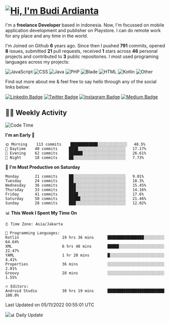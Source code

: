 # [![Hi, I'm Budi Ardianta](https://readme-typing-svg.herokuapp.com?size=24&vCenter=true&lines=%F0%9F%91%8B+Hi%2C+I'm+Budi+Ardianta+;%F0%9F%92%BB+Android+And+Web+Developer+)](https://git.io/typing-svg)

I'm a **freelance Developer** based in indonesia. Now, I'm focussed on mobile application development and publisher on Playstore. I can do remote work for any place and any time in the world.

I'm Joined on Github **6** years ago. Since then I pushed **791** commits, opened **8** issues, submitted **21** pull requests, received **1** stars across **46** personal projects and contributed to **3** public repositories.
I most used programing languages across my projects:

![JavaScript](https://img.shields.io/badge/-JavaScript-%23f1e05a?style=flat&logo=JavaScript&logoColor=white)
![CSS](https://img.shields.io/badge/-CSS-%23563d7c?style=flat&logo=CSS&logoColor=white)
![Java](https://img.shields.io/badge/-Java-%23b07219?style=flat&logo=Java&logoColor=white)
![PHP](https://img.shields.io/badge/-PHP-%234F5D95?style=flat&logo=PHP&logoColor=white)
![Blade](https://img.shields.io/badge/-Blade-%23f7523f?style=flat&logo=Blade&logoColor=white)
![HTML](https://img.shields.io/badge/-HTML-%23e34c26?style=flat&logo=HTML&logoColor=white)
![Kotlin](https://img.shields.io/badge/-Kotlin-%23A97BFF?style=flat&logo=Kotlin&logoColor=white)
![Other](https://img.shields.io/badge/-Other-%23ededed?style=flat&logo=Other&logoColor=white)

Find out more about me & feel free to say hello through any of the social links below:

[![Linkedin Badge](https://img.shields.io/badge/-budiardianata-blue?style=flat&logo=Linkedin&logoColor=white&link=https://www.linkedin.com/in/budiardianata/)](https://www.linkedin.com/in/budiardianata/)
[![Twitter Badge](https://img.shields.io/badge/-budiardianata-%231DA1F2.svg?style=flat&logo=twitter&logoColor=white&link=https://www.twitter.com/budiardianata)](https://www.linkedin.com/in/budiardianata/)
[![Instagram Badge](https://img.shields.io/badge/-budiardianata-purple?style=flat&logo=instagram&logoColor=white&link=https://instagram.com/budiardianata/)](https://instagram.com/budiardianata)
[![Medium Badge](https://img.shields.io/badge/-@budiardianata-%2312100E.svg?style=flat&logo=Medium&logoColor=white&link=https://medium.com/@budiardianata/)](https://medium.com/@budiardianata)

## 👨‍💻 Weekly Activity
<!--START_SECTION:waka-->
![Code Time](http://img.shields.io/badge/Code%20Time-1%2C230%20hrs%2015%20mins-blue)

**I'm an Early 🐤** 

```text
🌞 Morning    113 commits    ████████████░░░░░░░░░░░░░   48.5% 
🌆 Daytime    40 commits     ████░░░░░░░░░░░░░░░░░░░░░   17.17% 
🌃 Evening    62 commits     ██████░░░░░░░░░░░░░░░░░░░   26.61% 
🌙 Night      18 commits     ██░░░░░░░░░░░░░░░░░░░░░░░   7.73%

```
📅 **I'm Most Productive on Saturday** 

```text
Monday       21 commits     ██░░░░░░░░░░░░░░░░░░░░░░░   9.01% 
Tuesday      24 commits     ██░░░░░░░░░░░░░░░░░░░░░░░   10.3% 
Wednesday    36 commits     ███░░░░░░░░░░░░░░░░░░░░░░   15.45% 
Thursday     33 commits     ███░░░░░░░░░░░░░░░░░░░░░░   14.16% 
Friday       41 commits     ████░░░░░░░░░░░░░░░░░░░░░   17.6% 
Saturday     50 commits     █████░░░░░░░░░░░░░░░░░░░░   21.46% 
Sunday       28 commits     ███░░░░░░░░░░░░░░░░░░░░░░   12.02%

```


📊 **This Week I Spent My Time On** 

```text
⌚︎ Time Zone: Asia/Jakarta

💬 Programming Languages: 
Kotlin                   19 hrs 36 mins      ████████████████░░░░░░░░░   64.64% 
XML                      6 hrs 48 mins       █████░░░░░░░░░░░░░░░░░░░░   22.47% 
YAML                     1 hr 20 mins        █░░░░░░░░░░░░░░░░░░░░░░░░   4.41% 
Properties               36 mins             ░░░░░░░░░░░░░░░░░░░░░░░░░   2.01% 
Groovy                   28 mins             ░░░░░░░░░░░░░░░░░░░░░░░░░   1.55%

🔥 Editors: 
Android Studio           30 hrs 19 mins      █████████████████████████   100.0%

```


 Last Updated on 05/11/2022 00:55:01 UTC
<!--END_SECTION:waka-->

![📊 Daily Update](https://github.com/budiardianata/budiardianata/actions/workflows/update-activity.yml/badge.svg)
